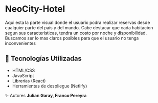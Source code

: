 # NeoCity-Hotel

Aqui esta la parte visual donde el usuario podra realizar reservas desde cualquier parte del pais y del mundo. Cabe destacar que cada habitacion segun sus caracteristicas, tendra un costo por noche y disponibilidad. Buscamos ser lo mas claros posibles para que el usuario no tenga inconvenientes

## 🔧 Tecnologías Utilizadas

- HTML/CSS
- JavaScript
- Librerías (React)
- Herramientas de despliegue (Netlify)

✨ Autores
**Julian Garay, Franco Pereyra**
